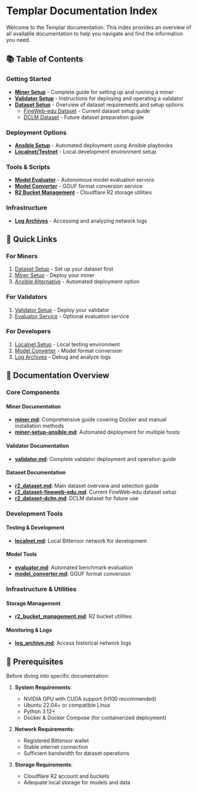 # Templar Documentation Index

Welcome to the Templar documentation. This index provides an overview of all available documentation to help you navigate and find the information you need.

## 📚 Table of Contents

### Getting Started
- **[Miner Setup](./miner.md)** - Complete guide for setting up and running a miner
- **[Validator Setup](./validator.md)** - Instructions for deploying and operating a validator
- **[Dataset Setup](./r2_dataset.md)** - Overview of dataset requirements and setup options
  - [FineWeb-edu Dataset](./r2_dataset-fineweb-edu.md) - Current dataset setup guide
  - [DCLM Dataset](./r2_dataset-dclm.md) - Future dataset preparation guide

### Deployment Options
- **[Ansible Setup](./miner-setup-ansible.md)** - Automated deployment using Ansible playbooks
- **[Localnet/Testnet](./localnet.md)** - Local development environment setup

### Tools & Scripts
- **[Model Evaluator](./evaluator.md)** - Autonomous model evaluation service
- **[Model Converter](./model_converter.md)** - GGUF format conversion service
- **[R2 Bucket Management](./r2_bucket_management.md)** - Cloudflare R2 storage utilities

### Infrastructure
- **[Log Archives](./log_archive.md)** - Accessing and analyzing network logs

## 🚀 Quick Links

### For Miners
1. [Dataset Setup](./r2_dataset.md) - Set up your dataset first
2. [Miner Setup](./miner.md) - Deploy your miner
3. [Ansible Alternative](./miner-setup-ansible.md) - Automated deployment option

### For Validators
1. [Validator Setup](./validator.md) - Deploy your validator
2. [Evaluator Service](./evaluator.md) - Optional evaluation service

### For Developers
1. [Localnet Setup](./localnet.md) - Local testing environment
2. [Model Converter](./model_converter.md) - Model format conversion
3. [Log Archives](./log_archive.md) - Debug and analyze logs

## 📖 Documentation Overview

### Core Components

#### Miner Documentation
- **[miner.md](./miner.md)**: Comprehensive guide covering Docker and manual installation methods
- **[miner-setup-ansible.md](./miner-setup-ansible.md)**: Automated deployment for multiple hosts

#### Validator Documentation
- **[validator.md](./validator.md)**: Complete validator deployment and operation guide

#### Dataset Documentation
- **[r2_dataset.md](./r2_dataset.md)**: Main dataset overview and selection guide
- **[r2_dataset-fineweb-edu.md](./r2_dataset-fineweb-edu.md)**: Current FineWeb-edu dataset setup
- **[r2_dataset-dclm.md](./r2_dataset-dclm.md)**: DCLM dataset for future use

### Development Tools

#### Testing & Development
- **[localnet.md](./localnet.md)**: Local Bittensor network for development

#### Model Tools
- **[evaluator.md](./evaluator.md)**: Automated benchmark evaluation
- **[model_converter.md](./model_converter.md)**: GGUF format conversion

### Infrastructure & Utilities

#### Storage Management
- **[r2_bucket_management.md](./r2_bucket_management.md)**: R2 bucket utilities

#### Monitoring & Logs
- **[log_archive.md](./log_archive.md)**: Access historical network logs

## 🔧 Prerequisites

Before diving into specific documentation:

1. **System Requirements**:
   - NVIDIA GPU with CUDA support (H100 recommended)
   - Ubuntu 22.04+ or compatible Linux
   - Python 3.12+
   - Docker & Docker Compose (for containerized deployment)

2. **Network Requirements**:
   - Registered Bittensor wallet
   - Stable internet connection
   - Sufficient bandwidth for dataset operations

3. **Storage Requirements**:
   - Cloudflare R2 account and buckets
   - Adequate local storage for models and data
